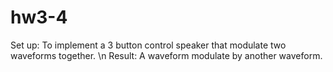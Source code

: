 # hw3-4
Set up:
To implement a 3 button control speaker that modulate two waveforms together.
\n
Result:
A waveform modulate by another waveform.
